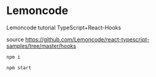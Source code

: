 # Lemoncode
Lemoncode tutorial TypeScript+React-Hooks

source https://github.com/Lemoncode/react-typescript-samples/tree/master/hooks
```
npm i
```
```
npm start
```
